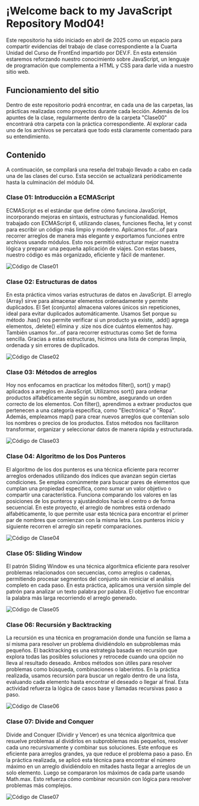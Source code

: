 # ¡Welcome back to my JavaScript Repository Mod04!

Este repositorio ha sido iniciado en abril de 2025 como un espacio para compartir evidencias del trabajo de clase correspondiente a la Cuarta Unidad del Curso de FrontEnd impartido por DEV.F. En esta extensión estaremos reforzando nuestro conocimiento sobre JavaScript, un lenguaje de programación que complementa a HTML y CSS para darle vida a nuestro sitio web.

## Funcionamiento del sitio
Dentro de este repositorio podrá encontrar, en cada una de las carpetas, las prácticas realizadas como proyectos durante cada lección. Además de los apuntes de la clase, regularmente dentro de la carpeta "Clase00" encontrará otra carpeta con la práctica correspondiente.
Al explorar cada uno de los archivos se percatará que todo está claramente comentado para su entendimiento.

## Contenido
A continuación, se compilará una reseña del trabajo llevado a cabo en cada una de las clases del curso. Esta sección se actualizará periódicamente hasta la culminación del módulo 04.

### Clase 01: Introducción a ECMAScript
ECMAScript es el estándar que define cómo funciona JavaScript, incorporando mejoras en sintaxis, estructuras y funcionalidad. Hemos trabajado con ECMAScript 6, utilizando clases, funciones flecha, let y const para escribir un código más limpio y moderno. Aplicamos for...of para recorrer arreglos de manera más elegante y exportamos funciones entre archivos usando módulos. Esto nos permitió estructurar mejor nuestra lógica y preparar una pequeña aplicación de viajes. Con estas bases, nuestro código es más organizado, eficiente y fácil de mantener.

![Código de Clase01](./img/Práctica01.png)

### Clase 02: Estructuras de datos
En esta práctica vimos varias estructuras de datos en JavaScript. El arreglo (Array) sirve para almacenar elementos ordenadamente y permite duplicados. El Set (conjunto) almacena valores únicos sin repeticiones, ideal para evitar duplicados automáticamente. Usamos Set porque su método .has() nos permite verificar si un producto ya existe, .add() agrega elementos, .delete() elimina y .size nos dice cuántos elementos hay. También usamos for...of para recorrer estructuras como Set de forma sencilla. Gracias a estas estructuras, hicimos una lista de compras limpia, ordenada y sin errores de duplicados.

![Código de Clase02](./img/Práctica02.png)

### Clase 03: Métodos de arreglos
Hoy nos enfocamos en practicar los métodos filter(), sort() y map() aplicados a arreglos en JavaScript. Utilizamos sort() para ordenar productos alfabéticamente según su nombre, asegurando un orden correcto de los elementos. Con filter(), aprendimos a extraer productos que pertenecen a una categoría específica, como "Electrónica" o "Ropa". Además, empleamos map() para crear nuevos arreglos que contenían solo los nombres o precios de los productos. Estos métodos nos facilitaron transformar, organizar y seleccionar datos de manera rápida y estructurada.

![Código de Clase03](./img/Práctica03.png)

### Clase 04: Algoritmo de los Dos Punteros
El algoritmo de los dos punteros es una técnica eficiente para recorrer arreglos ordenados utilizando dos índices que avanzan según ciertas condiciones. Se emplea comúnmente para buscar pares de elementos que cumplan una propiedad específica, como sumar un valor objetivo o compartir una característica. Funciona comparando los valores en las posiciones de los punteros y ajustándolos hacia el centro o de forma secuencial. En este proyecto, el arreglo de nombres está ordenado alfabéticamente, lo que permite usar esta técnica para encontrar el primer par de nombres que comienzan con la misma letra. Los punteros inicio y siguiente recorren el arreglo sin repetir comparaciones.

![Código de Clase04](./img/Práctica04.png)

### Clase 05: Sliding Window
El patrón Sliding Window es una técnica algorítmica eficiente para resolver problemas relacionados con secuencias, como arreglos o cadenas, permitiendo procesar segmentos del conjunto sin reiniciar el análisis completo en cada paso. En esta práctica, aplicamos una versión simple del patrón para analizar un texto palabra por palabra. El objetivo fue encontrar la palabra más larga recorriendo el arreglo generado.

![Código de Clase05](./img/Práctica05.png)

### Clase 06: Recursión y Backtracking
La recursión es una técnica en programación donde una función se llama a sí misma para resolver un problema dividiéndolo en subproblemas más pequeños. El backtracking es una estrategia basada en recursión que explora todas las posibles soluciones y retrocede cuando una opción no lleva al resultado deseado. Ambos métodos son útiles para resolver problemas como búsqueda, combinaciones o laberintos. En la práctica realizada, usamos recursión para buscar un regalo dentro de una lista, evaluando cada elemento hasta encontrar el deseado o llegar al final. Esta actividad refuerza la lógica de casos base y llamadas recursivas paso a paso.

![Código de Clase06](./img/Práctica06.png)

### Clase 07: Divide and Conquer
Divide and Conquer (Dividir y Vencer) es una técnica algorítmica que resuelve problemas al dividirlos en subproblemas más pequeños, resolver cada uno recursivamente y combinar sus soluciones. Este enfoque es eficiente para arreglos grandes, ya que reduce el problema paso a paso. En la práctica realizada, se aplicó esta técnica para encontrar el número máximo en un arreglo dividiéndolo en mitades hasta llegar a arreglos de un solo elemento. Luego se compararon los máximos de cada parte usando Math.max. Esto refuerza cómo combinar recursión con lógica para resolver problemas más complejos.

![Código de Clase07](./img/Práctica07.png)